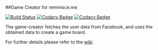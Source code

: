 
##Game Creator for reminisce.me

[![Build Status](https://travis-ci.org/reminisceme/game-creator.svg?branch=master)](https://travis-ci.org/reminisceme/game-creator)
[![Codacy Badge](https://api.codacy.com/project/badge/grade/a1618ddd953a48339f3b9765e9e9ebd5)](https://www.codacy.com/app/reminisceme/game-creator)
[![Codacy Badge](https://api.codacy.com/project/badge/coverage/a1618ddd953a48339f3b9765e9e9ebd5)](https://www.codacy.com/app/reminisceme/game-creator)

The game-creator fetches the user data from Facebook, and uses the obtained data to create a game board.

For further details please refer to the [wiki](https://github.com/reminisceme/game-creator/wiki).
